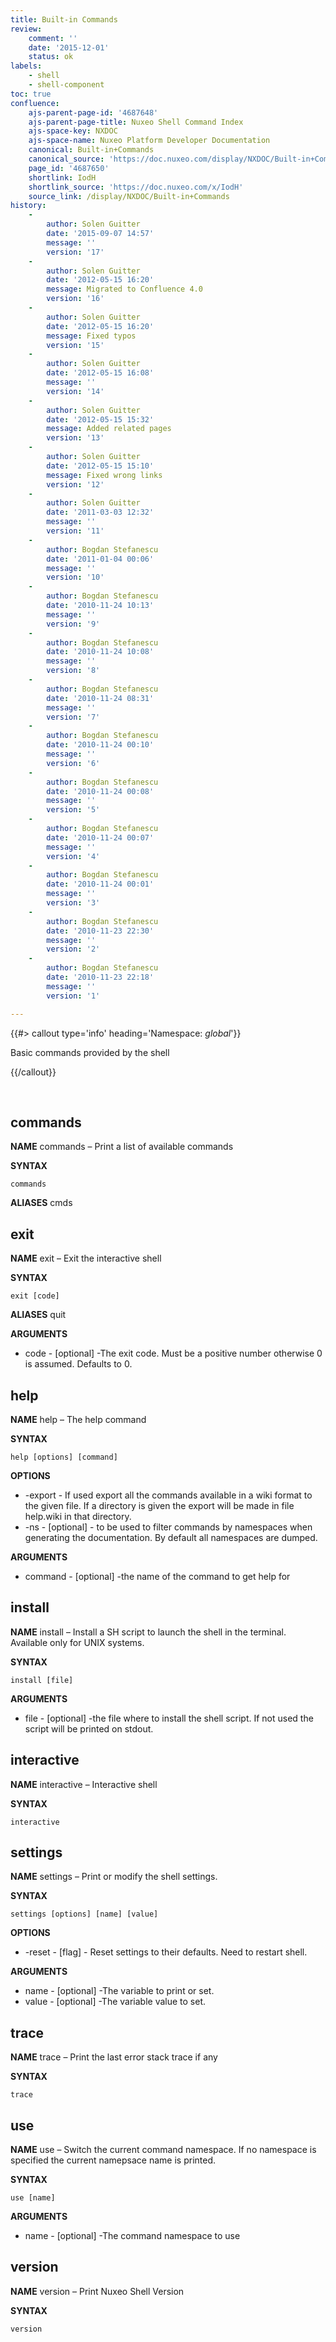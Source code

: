 ```yaml
---
title: Built-in Commands
review:
    comment: ''
    date: '2015-12-01'
    status: ok
labels:
    - shell
    - shell-component
toc: true
confluence:
    ajs-parent-page-id: '4687648'
    ajs-parent-page-title: Nuxeo Shell Command Index
    ajs-space-key: NXDOC
    ajs-space-name: Nuxeo Platform Developer Documentation
    canonical: Built-in+Commands
    canonical_source: 'https://doc.nuxeo.com/display/NXDOC/Built-in+Commands'
    page_id: '4687650'
    shortlink: IodH
    shortlink_source: 'https://doc.nuxeo.com/x/IodH'
    source_link: /display/NXDOC/Built-in+Commands
history:
    - 
        author: Solen Guitter
        date: '2015-09-07 14:57'
        message: ''
        version: '17'
    - 
        author: Solen Guitter
        date: '2012-05-15 16:20'
        message: Migrated to Confluence 4.0
        version: '16'
    - 
        author: Solen Guitter
        date: '2012-05-15 16:20'
        message: Fixed typos
        version: '15'
    - 
        author: Solen Guitter
        date: '2012-05-15 16:08'
        message: ''
        version: '14'
    - 
        author: Solen Guitter
        date: '2012-05-15 15:32'
        message: Added related pages
        version: '13'
    - 
        author: Solen Guitter
        date: '2012-05-15 15:10'
        message: Fixed wrong links
        version: '12'
    - 
        author: Solen Guitter
        date: '2011-03-03 12:32'
        message: ''
        version: '11'
    - 
        author: Bogdan Stefanescu
        date: '2011-01-04 00:06'
        message: ''
        version: '10'
    - 
        author: Bogdan Stefanescu
        date: '2010-11-24 10:13'
        message: ''
        version: '9'
    - 
        author: Bogdan Stefanescu
        date: '2010-11-24 10:08'
        message: ''
        version: '8'
    - 
        author: Bogdan Stefanescu
        date: '2010-11-24 08:31'
        message: ''
        version: '7'
    - 
        author: Bogdan Stefanescu
        date: '2010-11-24 00:10'
        message: ''
        version: '6'
    - 
        author: Bogdan Stefanescu
        date: '2010-11-24 00:08'
        message: ''
        version: '5'
    - 
        author: Bogdan Stefanescu
        date: '2010-11-24 00:07'
        message: ''
        version: '4'
    - 
        author: Bogdan Stefanescu
        date: '2010-11-24 00:01'
        message: ''
        version: '3'
    - 
        author: Bogdan Stefanescu
        date: '2010-11-23 22:30'
        message: ''
        version: '2'
    - 
        author: Bogdan Stefanescu
        date: '2010-11-23 22:18'
        message: ''
        version: '1'

---
```

{{#> callout type='info' heading='Namespace: *global*'}}

Basic commands provided by the shell

{{/callout}}

&nbsp;

## commands

**NAME**
commands &ndash; Print a list of available commands

**SYNTAX**

```
commands
```

**ALIASES**
cmds

## exit

**NAME**
exit &ndash; Exit the interactive shell

**SYNTAX**

```
exit [code]
```

**ALIASES**
quit

**ARGUMENTS**

*   code - [optional] -The exit code. Must be a positive number otherwise 0 is assumed. Defaults to 0.

## help

**NAME**
help &ndash; The help command

**SYNTAX**

```
help [options] [command]
```

**OPTIONS**

*   -export - If used export all the commands available in a wiki format to the given file. If a directory is given the export will be made in file help.wiki in that directory.
*   -ns - [optional] - to be used to filter commands by namespaces when generating the documentation. By default all namespaces are dumped.

**ARGUMENTS**

*   command - [optional] -the name of the command to get help for

## install

**NAME**
install &ndash; Install a SH script to launch the shell in the terminal. Available only for UNIX systems.

**SYNTAX**

```
install [file]
```

**ARGUMENTS**

*   file - [optional] -the file where to install the shell script. If not used the script will be printed on stdout.

## interactive

**NAME**
interactive &ndash; Interactive shell

**SYNTAX**

```
interactive
```

## settings

**NAME**
settings &ndash; Print or modify the shell settings.

**SYNTAX**

```
settings [options] [name] [value]
```

**OPTIONS**

*   -reset - [flag] - Reset settings to their defaults. Need to restart shell.

**ARGUMENTS**

*   name - [optional] -The variable to print or set.
*   value - [optional] -The variable value to set.

## trace

**NAME**
trace &ndash; Print the last error stack trace if any

**SYNTAX**

```
trace
```

## use

**NAME**
use &ndash; Switch the current command namespace. If no namespace is specified the current namepsace name is printed.

**SYNTAX**

```
use [name]
```

**ARGUMENTS**

*   name - [optional] -The command namespace to use

## version

**NAME**
version &ndash; Print Nuxeo Shell Version

**SYNTAX**

```
version
```